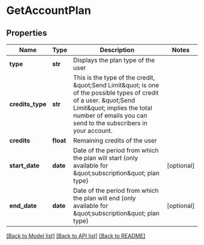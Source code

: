 # GetAccountPlan

## Properties
Name | Type | Description | Notes
------------ | ------------- | ------------- | -------------
**type** | **str** | Displays the plan type of the user | 
**credits_type** | **str** | This is the type of the credit, \&quot;Send Limit\&quot; is one of the possible types of credit of a user. \&quot;Send Limit\&quot; implies the total number of emails you can send to the subscribers in your account. | 
**credits** | **float** | Remaining credits of the user | 
**start_date** | **date** | Date of the period from which the plan will start (only available for \&quot;subscription\&quot; plan type) | [optional] 
**end_date** | **date** | Date of the period from which the plan will end (only available for \&quot;subscription\&quot; plan type) | [optional] 

[[Back to Model list]](../README.md#documentation-for-models) [[Back to API list]](../README.md#documentation-for-api-endpoints) [[Back to README]](../README.md)


